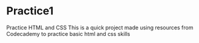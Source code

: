 # Practice1
Practice HTML and CSS
This is a quick project made using resources from Codecademy to practice basic html and css skills
